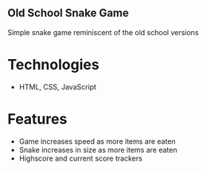 ## Old School Snake Game

Simple snake game reminiscent of the old school versions

# Technologies

- HTML, CSS, JavaScript

# Features

- Game increases speed as more items are eaten
- Snake increases in size as more items are eaten
- Highscore and current score trackers